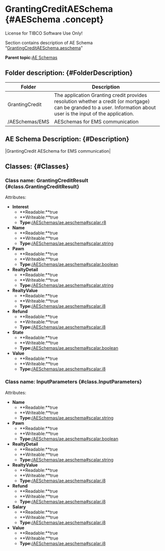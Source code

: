 # GrantingCreditAESchema {#AESchema .concept}

License for TIBCO Software Use Only!

Section contains description of AE Schema “[GrantingCreditAESchema.aeschema](GrantingCreditAESchema.aeschema)”

**Parent topic:**[AE Schemas](../../../../projects/GrantingCredit/common/aeschema.md)

## Folder description: {#FolderDescription}

|Folder|Description|
|------|-----------|
|GrantingCredit|The application Granting credit provides resolution whether a credit \(or mortgage\) can be granded to a user. Information about user is the input of the application.|
|/AESchemas/EMS|AESchemas for EMS communication|

## AE Schema Description: {#Description}

|GrantingCredit AESchema for EMS communication|

## Classes: {#Classes}

### Class name: GrantingCreditResult {#class.GrantingCreditResult}

Attributes:

-   **Interest**
    -   **Readable:**true
    -   **Writeable:**true
    -   **Type:**[/AESchemas/ae.aeschema\#scalar.r8](../ae.aeschema.md#)
-   **Name**
    -   **Readable:**true
    -   **Writeable:**true
    -   **Type:**[/AESchemas/ae.aeschema\#scalar.string](../ae.aeschema.md#)
-   **Pawn**
    -   **Readable:**true
    -   **Writeable:**true
    -   **Type:**[/AESchemas/ae.aeschema\#scalar.boolean](../ae.aeschema.md#)
-   **RealtyDetail**
    -   **Readable:**true
    -   **Writeable:**true
    -   **Type:**[/AESchemas/ae.aeschema\#scalar.string](../ae.aeschema.md#)
-   **RealtyValue**
    -   **Readable:**true
    -   **Writeable:**true
    -   **Type:**[/AESchemas/ae.aeschema\#scalar.i8](../ae.aeschema.md#)
-   **Refund**
    -   **Readable:**true
    -   **Writeable:**true
    -   **Type:**[/AESchemas/ae.aeschema\#scalar.i8](../ae.aeschema.md#)
-   **State**
    -   **Readable:**true
    -   **Writeable:**true
    -   **Type:**[/AESchemas/ae.aeschema\#scalar.boolean](../ae.aeschema.md#)
-   **Value**
    -   **Readable:**true
    -   **Writeable:**true
    -   **Type:**[/AESchemas/ae.aeschema\#scalar.i8](../ae.aeschema.md#)

### Class name: InputParameters {#class.InputParameters}

Attributes:

-   **Name**
    -   **Readable:**true
    -   **Writeable:**true
    -   **Type:**[/AESchemas/ae.aeschema\#scalar.string](../ae.aeschema.md#)
-   **Pawn**
    -   **Readable:**true
    -   **Writeable:**true
    -   **Type:**[/AESchemas/ae.aeschema\#scalar.boolean](../ae.aeschema.md#)
-   **RealtyDetail**
    -   **Readable:**true
    -   **Writeable:**true
    -   **Type:**[/AESchemas/ae.aeschema\#scalar.string](../ae.aeschema.md#)
-   **RealtyValue**
    -   **Readable:**true
    -   **Writeable:**true
    -   **Type:**[/AESchemas/ae.aeschema\#scalar.i8](../ae.aeschema.md#)
-   **Refund**
    -   **Readable:**true
    -   **Writeable:**true
    -   **Type:**[/AESchemas/ae.aeschema\#scalar.i8](../ae.aeschema.md#)
-   **Salary**
    -   **Readable:**true
    -   **Writeable:**true
    -   **Type:**[/AESchemas/ae.aeschema\#scalar.i8](../ae.aeschema.md#)
-   **Value**
    -   **Readable:**true
    -   **Writeable:**true
    -   **Type:**[/AESchemas/ae.aeschema\#scalar.i8](../ae.aeschema.md#)

